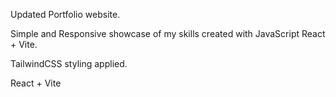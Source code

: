 Updated Portfolio website.

Simple and Responsive showcase of my skills created with JavaScript React + Vite.

TailwindCSS styling applied.

React + Vite
